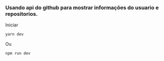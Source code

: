 ### Usando api do github para mostrar informações do usuario e repositorios.

Iniciar 
```zsh
yarn dev 
```
Ou
```zsh
npm run dev
```